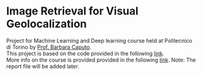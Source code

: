 # Image Retrieval for Visual Geolocalization
Project for Machine Learning and Deep learning course held at Politecnico di Torino by [Prof. Barbara Caputo](https://scholar.google.com/citations?user=mHbdIAwAAAAJ).
</br>
This project is based on the code provided in the following [link](https://github.com/gmberton/deep-visual-geo-localization-benchmark).
</br>
More info on the course is provided provided in the following [link](https://didattica.polito.it/pls/portal30/gap.pkg_guide.viewGap?p_cod_ins=01TXFSM&p_a_acc=2021&p_header=S&p_lang=EN
). 
Note: The report file will be added later.

